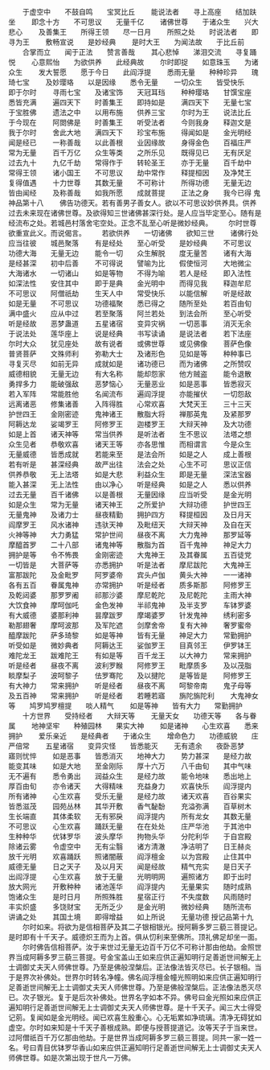 <!-- { "loadSidebar": true } -->
　　于虚空中　　不鼓自鸣　　宝冥比丘
　　能说法者　　寻上高座　　结加趺坐
　　即念十方　　不可思议　　无量千亿
　　诸佛世尊　　于诸众生　　兴大悲心
　　及善集王　　所得王领　　尽一日月
　　所照之处　　时说法者　　即寻为王
　　敷畅宣说　　是妙经典
　　是时大王　　为闻法故　　于比丘前
　　合掌而立　　闻于正法　　赞言善哉
　　其心悲悼　　涕泪交流　　寻复踊悦
　　心意熙怡　　为欲供养　　此经典故
　　尔时即捉　　如意珠玉　　为诸众生
　　发大誓愿　　愿于今日　　此阎浮提
　　悉雨无量　　种种珍异　　瑰琦七宝
　　及妙璎珞　　以是因缘　　悉令无量
　　一切众生　　皆受快乐　　即于尔时
　　寻雨七宝　　及诸宝饰　　天冠耳珰
　　种种璎珞　　甘馔宝座　　悉皆充满
　　遍四天下　　时善集王　　即持如是
　　满四天下　　无量七宝　　于宝胜佛
　　遗法之中　　以用布施　　供养三宝
　　尔时为王　　说法比丘　　于今现在
　　阿閦佛是　　时善集王　　听受法者
　　今则我身　　释迦文是　　我于尔时
　　舍此大地　　满四天下　　珍宝布施
　　得闻如是　　金光明经　　闻是经已
　　一称善哉　　以此善根　　业因缘故
　　身得金色　　百福庄严　　常为无量
　　百千万亿　　众生等类　　之所乐见
　　既得见已　　无有厌足　　过去九十
　　九亿千劫　　常得作于　　转轮圣王
　　亦于无量　　百千劫中　　常得王领
　　诸小国王　　不可思议　　劫中常作
　　释提桓因　　及净梵王　　复得值遇
　　十力世尊　　其数无量　　不可称计
　　所得功德　　无量无边　　皆由闻经
　　及称善哉　　如我所愿　　成就菩提
　　正法之身　　我今已得
鬼神品第十八
　　佛告功德天。若有善男子善女人。欲以不可思议妙供养具。供养过去未来现在诸佛世尊。及欲得知三世诸佛甚深行处。是人应当毕定至心。随有是经流布之处。若城邑村落舍宅空处。正念不乱至心听是微妙经典。
　　尔时世尊欲重宣此义。而说偈言。
　　若欲供养　　一切诸佛　　欲知三世
　　诸佛行处　　应当往彼　　城邑聚落
　　有是经处　　至心听受　　是妙经典
　　不可思议　　功德大海　　无量无边
　　能令一切　　众生解脱　　度无量苦
　　诸有大海　　是经甚深　　初中后善
　　不可得说　　譬喻为比　　假使恒河
　　大地微尘　　大海诸水　　一切诸山
　　如是等物　　不得为喻　　若人是经
　　即入法性　　如深法性　　安住其中
　　即于是典　　金光明中　　而得见我
　　释迦牟尼　　不可思议　　阿僧祇劫
　　生天人中　　常受快乐　　以能信解
　　听是经故　　如是无量　　不可思议
　　功德福聚　　悉已得之　　随所至处
　　若百由旬　　满中盛火　　应从中过
　　若至聚落　　阿兰若处　　到法会所
　　至心听受　　听是经故　　恶梦蛊道
　　五星诸宿　　变异灾祸　　一切恶事
　　消灭无余　　于说法处　　莲华座上
　　说是经典　　书写读诵　　是说法者
　　若下法座　　尔时大众　　犹见座处
　　故有说者　　或佛世尊　　或见佛像
　　菩萨色像　　普贤菩萨　　文殊师利
　　弥勒大士　　及诸形色　　见如是等
　　种种事已　　寻复灭尽　　如前无异
　　成就如是　　诸功德已　　而为诸佛
　　之所赞叹　　威德相貌　　无量无边
　　有大名称　　能却怨家　　他方贼盗
　　能令退散　　勇捍多力　　能破强敌
　　恶梦恼心　　无量恶业　　如是恶事
　　皆悉寂灭　　若入军阵　　常能胜他
　　名闻流布　　遍阎浮提　　亦能摧伏
　　一切怨敌　　远离诸恶　　修集诸善
　　入阵得胜　　心常欢喜　　大梵天王
　　三十三天　　护世四王　　金刚密迹
　　鬼神诸王　　散脂大将　　禅那英鬼
　　及紧那罗　　阿耨达龙　　娑竭罗王
　　阿修罗王　　迦楼罗王　　大辩天神
　　及大功德　　如是上首　　诸天神等
　　常当供养　　是听法者　　生不思议
　　法塔之想　　众生见者　　恭敬欢喜
　　诸天王等　　亦各思惟　　而相谓言
　　今是众生　　无量威德　　皆悉成就
　　若能来至　　是法会所　　如是之人
　　成上善根　　若有听是　　甚深经典
　　故严出往　　法会之处　　心生不可
　　思议正信　　供养恭敬　　无上法塔
　　如是大悲　　利益众生　　即是无量
　　深法宝器　　能入甚深　　无上法性
　　由以净心　　听是经典　　如是之人
　　悉以供养　　过去无量　　百千诸佛
　　以是善根　　无量因缘　　应当听受
　　是金光明　　如是众生　　常为无量
　　诸天神王　　之所爱护　　大辩功德
　　护世四王　　无量鬼神　　及诸力士
　　昼夜精勤　　拥护四方　　释提桓因
　　及日月天　　阎摩罗王　　风水诸神
　　违驮天神　　及毗纽天　　大辩天神
　　及自在天　　火神等神　　大力勇猛
　　常护世间　　昼夜不离　　大力鬼神
　　那罗延等　　摩醯首罗　　二十八部
　　诸鬼神等　　散脂为首　　百千鬼神
　　神足大力　　拥护是等　　令不怖畏
　　金刚密迹　　大鬼神王　　及其眷属
　　五百徒党　　一切皆是　　大菩萨等
　　亦悉拥护　　听是法者　　摩尼跋陀
　　大鬼神王　　富那跋陀　　及金毗罗
　　阿罗婆帝　　宾头卢伽　　黄头大神
　　一一诸神　　各有五百　　眷属鬼神
　　亦常拥护　　听是经者　　质多斯那
　　阿修罗王　　及乾闼婆　　那罗罗阇
　　祁那沙婆　　摩尼乾陀　　及尼乾陀
　　主雨大神　　大饮食神　　摩呵伽吒
　　金色发神　　半祁鬼神　　及半支罗
　　车钵罗婆　　有大威德　　婆那利神
　　昙摩跋罗　　摩竭婆罗　　针发鬼神
　　绣利密多　　勒那翅奢　　摩呵波那
　　及军陀遮　　剑摩舍帝　　复有大神
　　奢罗蜜帝　　醯摩跋陀　　萨多琦黎
　　如是等神　　皆有无量　　神足大力
　　常勤拥护　　听受如是　　微妙典者
　　阿耨达王　　娑伽罗王　　目真邻王
　　伊罗钵王　　难陀龙王　　跋难陀王
　　有如是等　　百千龙王　　以大神力
　　常来拥护　　听是经者　　昼夜不离
　　波利罗睺　　阿修罗王　　毗摩质多
　　及以茂脂　　睒摩梨子　　波呵黎子
　　佉罗骞陀　　及以揵陀　　是等皆是
　　阿修罗王　　有大神力　　常来拥护
　　听是经者　　昼夜不离　　呵黎帝南
　　鬼子母等　　及五百神　　常来拥护
　　听是经者　　若睡若寤　　旃陀旃陀利
　　大鬼神女等　　鸠罗鸠罗檀提　　啖人精气
　　如是等神　　皆有大力　　常勤拥护
　　十方世界　　受持经者　　大辩天等
　　无量天女　　功德天等　　各与眷属
　　地神坚牢　　种殖园林　　果实大神
　　如是诸神　　心生欢喜　　悉来拥护
　　爱乐亲近　　是经典者　　于诸众生
　　增命色力　　功德威貌　　庄严倍常
　　五星诸宿　　变异灾怪　　皆悉能灭
　　无有遗余　　夜卧恶梦　　寤则忧悴
　　如是恶事　　皆悉消灭　　地神大力
　　势力甚深　　是经力故　　能变其味
　　如是大地　　至金刚际　　厚十六万
　　八千由旬　　其中气味　　无不遍有
　　悉令勇出　　润益众生　　是经力故
　　能令地味　　悉出地上　　厚百由旬
　　亦令诸天　　大得精味　　充益身力
　　欢喜快乐　　阎浮提内　　所有诸神
　　心生欢喜　　受乐无量　　是经力故
　　诸天欢喜　　百谷果实　　皆悉滋茂
　　园苑丛林　　其华开敷　　香气馝馚
　　充溢弥满　　百草树木　　生长端直
　　其体柔软　　无有邪戾　　阎浮提内
　　所有龙女　　其数无量　　不可思议
　　心生欢喜　　踊跃无量　　在在处处
　　庄严华池　　于其池中　　生种种华
　　优钵罗华　　波头摩华　　拘物头华
　　分陀利华　　于自宫殿　　除诸云雾
　　令虚空中　　无有尘翳　　诸方清澈
　　净洁明了　　日王赫炎　　放千光明
　　欢喜踊跃　　照诸闇蔽　　阎浮檀金
　　以为宫殿　　止住其中　　威德无量
　　日之天子　　及以月天　　闻是经故
　　精气充实　　是日天子　　出阎浮提
　　心生欢喜　　放于无量　　光明明网
　　遍照诸方　　即于出时　　放大网光
　　开敷种种　　诸池莲华　　阎浮提内
　　无量果实　　随时成熟　　饱诸众生
　　是时日月　　所照殊胜　　星宿正行
　　不失度数　　风雨随时　　丰实炽盛
　　多饶财宝　　无所乏少　　是金光明
　　微妙经典　　随所流布　　讲诵之处
　　其国土境　　即得增益　　如上所说
　　无量功德
授记品第十九
　　尔时如来。将欲为是信相菩萨及其二子银相银光。授阿耨多罗三藐三菩提记。是时即有十千天子。威德炽王而为上首。俱从忉利来至佛所。顶礼佛足却坐一面。
　　尔时佛告信相菩萨。汝于来世过无量无边百千万亿不可称计那由他劫。金照世界当成阿耨多罗三藐三菩提。号金宝盖山王如来应供正遍知明行足善逝世间解无上士调御丈夫天人师佛世尊。乃至是佛般涅槃后。正法像法皆灭尽已。长子银相。当于是界次补佛处。世界尔时转名净幢。佛名阎浮檀金幢光照明如来应供正遍知明行足善逝世间解无上士调御丈夫天人师佛世尊。乃至是佛般涅槃后。正法像法悉灭尽已。次子银光。复于是后次补佛处。世界名字如本不异。佛号曰金光照如来应供正遍知明行足善逝世间解无上士调御丈夫天人师佛世尊。是十千天子。闻三大士得受记莂。复闻如是金光明经。闻已欢喜生殷重心。心无垢累如净琉璃。清净无碍犹如虚空。尔时如来知是十千天子善根成熟。即便与授菩提道记。汝等天子于当来世。过阿僧祇百千万亿那由他劫。于是世界当成阿耨多罗三藐三菩提。同共一家一姓一名。号曰青目优钵罗华香山如来应供正遍知明行足善逝世间解无上士调御丈夫天人师佛世尊。如是次第出现于世凡一万佛。
